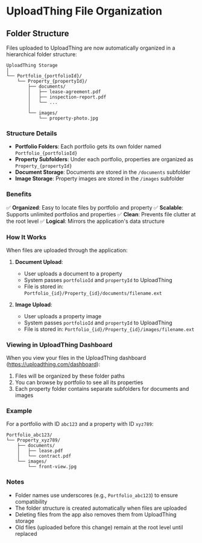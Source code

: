 # UploadThing File Organization

## Folder Structure

Files uploaded to UploadThing are now automatically organized in a hierarchical folder structure:

```
UploadThing Storage
│
└── Portfolio_{portfolioId}/
    └── Property_{propertyId}/
        ├── documents/
        │   ├── lease-agreement.pdf
        │   ├── inspection-report.pdf
        │   └── ...
        │
        └── images/
            └── property-photo.jpg
```

### Structure Details

- **Portfolio Folders**: Each portfolio gets its own folder named `Portfolio_{portfolioId}`
- **Property Subfolders**: Under each portfolio, properties are organized as `Property_{propertyId}`
- **Document Storage**: Documents are stored in the `/documents` subfolder
- **Image Storage**: Property images are stored in the `/images` subfolder

### Benefits

✅ **Organized**: Easy to locate files by portfolio and property
✅ **Scalable**: Supports unlimited portfolios and properties
✅ **Clean**: Prevents file clutter at the root level
✅ **Logical**: Mirrors the application's data structure

### How It Works

When files are uploaded through the application:

1. **Document Upload**:
   - User uploads a document to a property
   - System passes `portfolioId` and `propertyId` to UploadThing
   - File is stored in: `Portfolio_{id}/Property_{id}/documents/filename.ext`

2. **Image Upload**:
   - User uploads a property image
   - System passes `portfolioId` and `propertyId` to UploadThing
   - File is stored in: `Portfolio_{id}/Property_{id}/images/filename.ext`

### Viewing in UploadThing Dashboard

When you view your files in the UploadThing dashboard (https://uploadthing.com/dashboard):

1. Files will be organized by these folder paths
2. You can browse by portfolio to see all its properties
3. Each property folder contains separate subfolders for documents and images

### Example

For a portfolio with ID `abc123` and a property with ID `xyz789`:

```
Portfolio_abc123/
└── Property_xyz789/
    ├── documents/
    │   ├── lease.pdf
    │   └── contract.pdf
    └── images/
        └── front-view.jpg
```

### Notes

- Folder names use underscores (e.g., `Portfolio_abc123`) to ensure compatibility
- The folder structure is created automatically when files are uploaded
- Deleting files from the app also removes them from UploadThing storage
- Old files (uploaded before this change) remain at the root level until replaced
